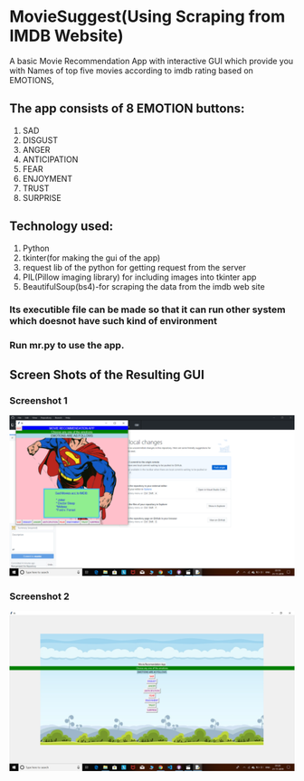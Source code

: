 # MovieSuggest(Using Scraping from IMDB Website)
A basic Movie Recommendation App with interactive GUI which provide you with Names of top five movies according to imdb rating based on EMOTIONS,

## The app consists of 8 EMOTION buttons:
1. SAD 
2. DISGUST 
3. ANGER 
4. ANTICIPATION 
5. FEAR 
6. ENJOYMENT 
7. TRUST 
8. SURPRISE

## Technology used:
1. Python
2. tkinter(for making the gui of the app)
3. request lib of the python for getting request from the server
4. PIL(Pillow imaging library) for including images into tkinter app
5. BeautifulSoup(bs4)-for scraping the data from the imdb web site

### Its executible file can be made so that it can run other system which doesnot have such kind of environment

### Run mr.py to use the app.

## Screen Shots of the Resulting GUI

### Screenshot 1

![mr Screeenshots](Screenshot1.png)

### Screenshot 2

![mr Screeenshots](Screenshot2.png)
